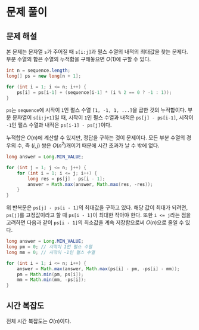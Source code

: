 # 문제 풀이

## 문제 해설

본 문제는 문자열 `s`가 주어질 때 `s[i:j]`과 펄스 수열의 내적의 최대값을 찾는 문제다. 부분 수열의 합은 수열의 누적합을 구해놓으면 $O(1)$에 구할 수 있다.

```java
int n = sequence.length;
long[] ps = new long[n + 1];

for (int i = 1; i <= n; i++) {
    ps[i] = ps[i-1] + (sequence[i-1] * (i % 2 == 0 ? -1 : 1));
}
```

`ps`는 `sequence`에 시작이 `1`인 펄스 수열 `[1, -1, 1, ...]`을 곱한  것의 누적합이다. 부분 문자열이 `s[i:j+1]`일 때, 시작이 `1`인 펄스 수열과 내적은 `ps[j] - ps[i-1]`, 시작이 `-1`인 펄스 수열과 내적은 `ps[i-1] - ps[j]`이다.

누적합은 $O(n)$에 계산할 수 있지만, 정답을 구하는 것이 문제이다. 모든 부분 수열의 경우의 수, 즉 $(i, j)$ 쌍은 $O(n^2)$개이기 때문에 시간 초과가 날 수 밖에 없다.

```java
long answer = Long.MIN_VALUE;

for (int j = 1; j <= n; j++) {
    for (int i = 1; i <= j; i++) {
        long res = ps[j] - ps[i - 1];
        answer = Math.max(answer, Math.max(res, -res));
    }
}
```

위 반복문은 `ps[j] - ps[i - 1]`의 최대값을 구하고 있다. 해당 값이 최대가 되려면, `ps[j]`를 고정값이라고 할 때 `ps[i - 1]`이 최대한 작아야 한다. 또한 `i <= j`라는 점을 고려하면 다음과 같이 `ps[i - 1]`의 최소값을 계속 저장함으로써 $O(n)$으로 줄일 수 있다.

```java
long answer = Long.MIN_VALUE;
long pm = 0; // 시작이 1인 펄스 수열
long mm = 0; // 시작이 -1인 펄스 수열

for (int i = 1; i <= n; i++) { 
    answer = Math.max(answer, Math.max(ps[i] - pm, -ps[i] - mm));
    pm = Math.min(pm, ps[i]);
    mm = Math.min(mm, -ps[i]);
}
```

## 시간 복잡도

전체 시간 복잡도는 $O(n)$이다.